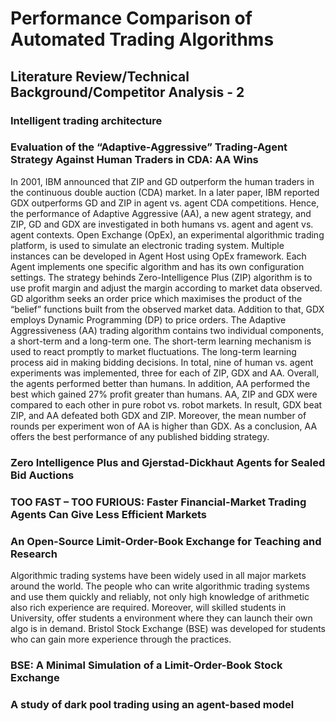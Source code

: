 # Performance Comparison of Automated Trading Algorithms

## Literature Review/Technical Background/Competitor Analysis - 2

### Intelligent trading architecture

### Evaluation of the “Adaptive-Aggressive” Trading-Agent Strategy Against Human Traders in CDA: AA Wins

In 2001, IBM announced that ZIP and GD outperform the human traders in the continuous double auction (CDA) market. In a later paper, IBM reported GDX outperforms GD and ZIP in agent vs. agent CDA competitions. Hence, the performance of Adaptive Aggressive (AA), a new agent strategy, and ZIP, GD and GDX are investigated in both humans vs. agent and agent vs. agent contexts.
Open Exchange (OpEx), an experimental algorithmic trading platform, is used to simulate an electronic trading system. Multiple instances can be developed in Agent Host using OpEx framework. Each Agent implements one specific algorithm and has its own configuration settings. The strategy behinds Zero-Intelligence Plus (ZIP) algorithm is to use profit margin and adjust the margin according to market data observed. GD algorithm seeks an order price which maximises the product of the “belief” functions built from the observed market data. Addition to that, GDX employs Dynamic Programming (DP) to price orders. The Adaptive Aggressiveness (AA) trading algorithm contains two individual components, a short-term and a long-term one. The short-term learning mechanism is used to react promptly to market fluctuations. The long-term learning process aid in making bidding decisions. In total, nine of human vs. agent experiments was implemented, three for each of ZIP, GDX and AA. Overall, the agents performed better than humans. In addition, AA performed the best which gained 27% profit greater than humans. AA, ZIP and GDX were compared to each other in pure robot vs. robot markets. In result, GDX beat ZIP, and AA defeated both GDX and ZIP. Moreover, the mean number of rounds per experiment won of AA is higher than GDX.
As a conclusion, AA offers the best performance of any published bidding strategy.

### Zero Intelligence Plus and Gjerstad-Dickhaut Agents for Sealed Bid Auctions

### TOO FAST – TOO FURIOUS: Faster Financial-Market Trading Agents Can Give Less Efficient Markets

### An Open-Source Limit-Order-Book Exchange for Teaching and Research

Algorithmic trading systems have been widely used in all major markets around the world. The people who can write algorithmic trading systems and use them quickly and reliably, not only high knowledge of arithmetic also rich experience are required. Moreover, will skilled students in University, offer students a environment where they can launch their own algo is in demand. Bristol Stock Exchange (BSE) was developed for students who can gain more experience through the practices.

### BSE: A Minimal Simulation of a Limit-Order-Book Stock Exchange

### A study of dark pool trading using an agent-based model

